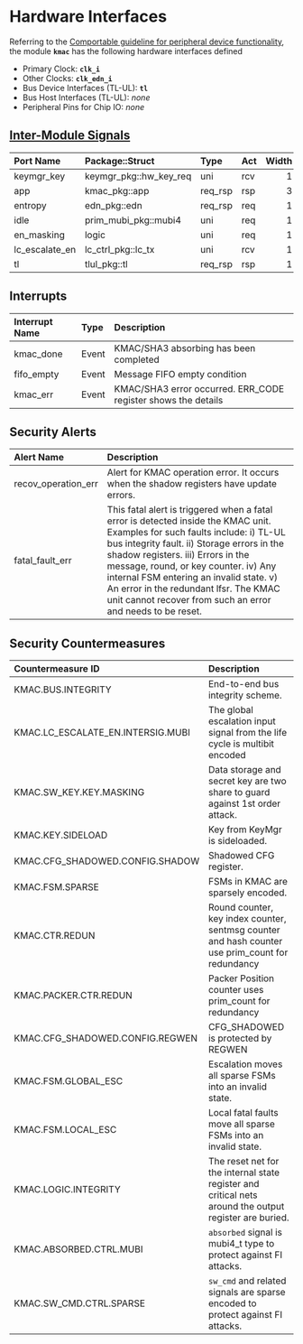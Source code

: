 # Hardware Interfaces

<!-- BEGIN CMDGEN util/regtool.py --interfaces ./hw/ip/kmac/data/kmac.hjson -->
Referring to the [Comportable guideline for peripheral device functionality](https://opentitan.org/book/doc/contributing/hw/comportability), the module **`kmac`** has the following hardware interfaces defined
- Primary Clock: **`clk_i`**
- Other Clocks: **`clk_edn_i`**
- Bus Device Interfaces (TL-UL): **`tl`**
- Bus Host Interfaces (TL-UL): *none*
- Peripheral Pins for Chip IO: *none*

## [Inter-Module Signals](https://opentitan.org/book/doc/contributing/hw/comportability/index.html#inter-signal-handling)

| Port Name      | Package::Struct        | Type    | Act   |   Width | Description   |
|:---------------|:-----------------------|:--------|:------|--------:|:--------------|
| keymgr_key     | keymgr_pkg::hw_key_req | uni     | rcv   |       1 |               |
| app            | kmac_pkg::app          | req_rsp | rsp   |       3 |               |
| entropy        | edn_pkg::edn           | req_rsp | req   |       1 |               |
| idle           | prim_mubi_pkg::mubi4   | uni     | req   |       1 |               |
| en_masking     | logic                  | uni     | req   |       1 |               |
| lc_escalate_en | lc_ctrl_pkg::lc_tx     | uni     | rcv   |       1 |               |
| tl             | tlul_pkg::tl           | req_rsp | rsp   |       1 |               |

## Interrupts

| Interrupt Name   | Type   | Description                                                   |
|:-----------------|:-------|:--------------------------------------------------------------|
| kmac_done        | Event  | KMAC/SHA3 absorbing has been completed                        |
| fifo_empty       | Event  | Message FIFO empty condition                                  |
| kmac_err         | Event  | KMAC/SHA3 error occurred. ERR_CODE register shows the details |

## Security Alerts

| Alert Name          | Description                                                                                                                                                                                                                                                                                                                                                                                                 |
|:--------------------|:------------------------------------------------------------------------------------------------------------------------------------------------------------------------------------------------------------------------------------------------------------------------------------------------------------------------------------------------------------------------------------------------------------|
| recov_operation_err | Alert for KMAC operation error. It occurs when the shadow registers have update errors.                                                                                                                                                                                                                                                                                                                     |
| fatal_fault_err     | This fatal alert is triggered when a fatal error is detected inside the KMAC unit. Examples for such faults include: i) TL-UL bus integrity fault. ii) Storage errors in the shadow registers. iii) Errors in the message, round, or key counter. iv) Any internal FSM entering an invalid state. v) An error in the redundant lfsr. The KMAC unit cannot recover from such an error and needs to be reset. |

## Security Countermeasures

| Countermeasure ID                 | Description                                                                                            |
|:----------------------------------|:-------------------------------------------------------------------------------------------------------|
| KMAC.BUS.INTEGRITY                | End-to-end bus integrity scheme.                                                                       |
| KMAC.LC_ESCALATE_EN.INTERSIG.MUBI | The global escalation input signal from the life cycle is multibit encoded                             |
| KMAC.SW_KEY.KEY.MASKING           | Data storage and secret key are two share to guard against 1st order attack.                           |
| KMAC.KEY.SIDELOAD                 | Key from KeyMgr is sideloaded.                                                                         |
| KMAC.CFG_SHADOWED.CONFIG.SHADOW   | Shadowed CFG register.                                                                                 |
| KMAC.FSM.SPARSE                   | FSMs in KMAC are sparsely encoded.                                                                     |
| KMAC.CTR.REDUN                    | Round counter, key index counter, sentmsg counter and hash counter use prim_count for redundancy       |
| KMAC.PACKER.CTR.REDUN             | Packer Position counter uses prim_count for redundancy                                                 |
| KMAC.CFG_SHADOWED.CONFIG.REGWEN   | CFG_SHADOWED is protected by REGWEN                                                                    |
| KMAC.FSM.GLOBAL_ESC               | Escalation moves all sparse FSMs into an invalid state.                                                |
| KMAC.FSM.LOCAL_ESC                | Local fatal faults move all sparse FSMs into an invalid state.                                         |
| KMAC.LOGIC.INTEGRITY              | The reset net for the internal state register and critical nets around the output register are buried. |
| KMAC.ABSORBED.CTRL.MUBI           | `absorbed` signal is mubi4_t type to protect against FI attacks.                                       |
| KMAC.SW_CMD.CTRL.SPARSE           | `sw_cmd` and related signals are sparse encoded to protect against FI attacks.                         |

<!-- END CMDGEN -->
